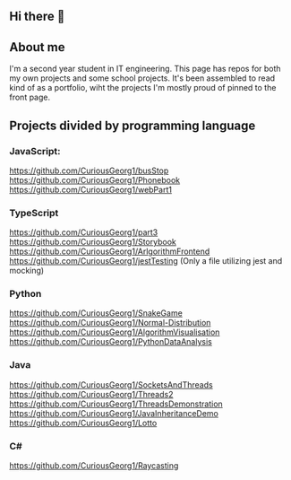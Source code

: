 ## Hi there 👋

## About me

I'm a second year student in IT engineering. This page has repos for both my own projects and some school projects. It's been assembled to read kind of as a portfolio, wiht the projects I'm mostly proud of pinned to the front page.

## Projects divided by programming language

### JavaScript:

https://github.com/CuriousGeorg1/busStop  
https://github.com/CuriousGeorg1/Phonebook  
https://github.com/CuriousGeorg1/webPart1  

### TypeScript

https://github.com/CuriousGeorg1/part3  
https://github.com/CuriousGeorg1/Storybook  
https://github.com/CuriousGeorg1/ArlgorithmFrontend  
https://github.com/CuriousGeorg1/jestTesting (Only a file utilizing jest and mocking)

### Python

https://github.com/CuriousGeorg1/SnakeGame  
https://github.com/CuriousGeorg1/Normal-Distribution  
https://github.com/CuriousGeorg1/AlgorithmVisualisation  
https://github.com/CuriousGeorg1/PythonDataAnalysis  

### Java

https://github.com/CuriousGeorg1/SocketsAndThreads  
https://github.com/CuriousGeorg1/Threads2  
https://github.com/CuriousGeorg1/ThreadsDemonstration  
https://github.com/CuriousGeorg1/JavaInheritanceDemo  
https://github.com/CuriousGeorg1/Lotto  

### C#

https://github.com/CuriousGeorg1/Raycasting  




<!--
**CuriousGeorg1/CuriousGeorg1** is a ✨ _special_ ✨ repository because its `README.md` (this file) appears on your GitHub profile.

Here are some ideas to get you started:

- 🔭 I’m currently working on ...
- 🌱 I’m currently learning ...
- 👯 I’m looking to collaborate on ...
- 🤔 I’m looking for help with ...
- 💬 Ask me about ...
- 📫 How to reach me: ...
- 😄 Pronouns: ...
- ⚡ Fun fact: ...
-->
